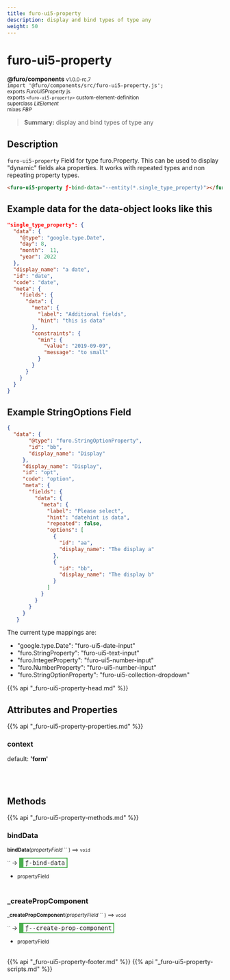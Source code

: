 ```yaml
---
title: furo-ui5-property
description: display and bind types of type any
weight: 50
---
```


# furo-ui5-property
**@furo/components** <small>v1.0.0-rc.7</small>
<br>`import '@furo/components/src/furo-ui5-property.js';`<small>
<br>exports *FuroUi5Property* js
<br>exports `<furo-ui5-property>` custom-element-definition
<br>superclass *LitElement*
<br> mixes *FBP*</small>

> **Summary:** display and bind types of type any

## Description

`furo-ui5-property`
 Field for type furo.Property. This can be used to display "dynamic" fields aka properties.
 It works with repeated types and non repeating property types.

 ```html
 <furo-ui5-property ƒ-bind-data="--entity(*.single_type_property)"></furo-ui5-property>
 ```

 ## Example data for the data-object looks like this

 ```json
 "single_type_property": {
   "data": {
     "@type": "google.type.Date",
     "day": 8,
     "month":  11,
     "year": 2022
   },
   "display_name": "a date",
   "id": "date",
   "code": "date",
   "meta": {
     "fields": {
       "data": {
         "meta": {
           "label": "Additional fields",
           "hint": "this is data"
         },
         "constraints": {
           "min": {
             "value": "2019-09-09",
             "message": "to small"
           }
         }
       }
     }
   }
 }
 ```
## Example StringOptions Field

```json
{
  "data": {
       "@type": "furo.StringOptionProperty",
       "id": "bb",
       "display_name": "Display"
     },
     "display_name": "Display",
     "id": "opt",
     "code": "option",
     "meta": {
       "fields": {
         "data": {
           "meta": {
             "label": "Please select",
             "hint": "datehint is data",
             "repeated": false,
             "options": [
               {
                 "id": "aa",
                 "display_name": "The display a"
               },
               {
                 "id": "bb",
                 "display_name": "The display b"
               }
             ]
           }
         }
       }
     }
   }

```

 The current type mappings are:

- "google.type.Date": "furo-ui5-date-input"
- "furo.StringProperty": "furo-ui5-text-input"
- "furo.IntegerProperty": "furo-ui5-number-input"
- "furo.NumberProperty": "furo-ui5-number-input"
- "furo.StringOptionProperty": "furo-ui5-collection-dropdown"

{{% api "_furo-ui5-property-head.md" %}}

## Attributes and Properties
{{% api "_furo-ui5-property-properties.md" %}}





### **context**
default: **&#39;form&#39;**</small>


<br><br>

## Methods
{{% api "_furo-ui5-property-methods.md" %}}


### **bindData**
<small>**bindData**(*propertyField* `` ) ⟹ `void`</small>

<small>`` </small> →
<span  style="border-width:2px 2px 2px 10px; border-style: solid;border-color:  rgb(76, 175, 80);font-family:monospace; padding:2px 4px;">ƒ-bind-data</span>



- <small>propertyField </small>
<br><br>

### **_createPropComponent**
<small>**_createPropComponent**(*propertyField* `` ) ⟹ `void`</small>

<small>`` </small> →
<span  style="border-width:2px 2px 2px 10px; border-style: solid;border-color:  rgb(76, 175, 80);font-family:monospace; padding:2px 4px;">ƒ--create-prop-component</span>



- <small>propertyField </small>
<br><br>





{{% api "_furo-ui5-property-footer.md" %}}
{{% api "_furo-ui5-property-scripts.md" %}}
